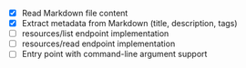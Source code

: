 - [x] Read Markdown file content
- [x] Extract metadata from Markdown (title, description, tags)
- [ ] resources/list endpoint implementation
- [ ] resources/read endpoint implementation
- [ ] Entry point with command-line argument support
